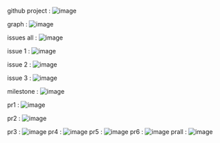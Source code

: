 github project : ![image](https://github.com/Meleksebri/images/assets/91430760/854eddcd-bf05-4009-94eb-b9ce5bffed9e)

graph : ![image](https://github.com/Meleksebri/images/assets/91430760/9ac26ec0-0c02-475e-aaa6-7e495e4ee526)

issues all : ![image](https://github.com/Meleksebri/images/assets/91430760/ba2e1fdb-aa6f-40e8-b20c-6b324c1d6049)

issue 1 : ![image](https://github.com/Meleksebri/images/assets/91430760/0cbe7380-e9ff-45b7-89ed-38e1a9d5630a)

issue 2 : ![image](https://github.com/Meleksebri/images/assets/91430760/40f40dce-5b87-42dc-986a-5036be3c5019)

issue 3 : ![image](https://github.com/Meleksebri/images/assets/91430760/d466173a-b4a8-44c3-a33a-ec2e90b25eba)

milestone : ![image](https://github.com/Meleksebri/images/assets/91430760/3e18e816-b6be-4bcc-9cdc-83fb5ef95735)

pr1 : ![image](https://github.com/Meleksebri/images/assets/91430760/e5786518-fc01-46e6-9fc1-044c0f134064)

pr2 : ![image](https://github.com/Meleksebri/images/assets/91430760/997877b7-fae8-44e8-8489-9d322b529945)

pr3 : ![image](https://github.com/Meleksebri/images/assets/91430760/6f1ce841-559c-4465-860c-b7fb6e92abbf)
pr4 : ![image](https://github.com/Meleksebri/images/assets/91430760/572696ac-6545-47f7-81fb-8b31b6e28635)
pr5 : ![image](https://github.com/Meleksebri/images/assets/91430760/1487d24f-d4d3-48c3-9956-70407d2b3af0)
pr6 : ![image](https://github.com/Meleksebri/images/assets/91430760/861e2819-fe03-4e95-a134-533044ba3d9a)
prall : ![image](https://github.com/Meleksebri/images/assets/91430760/3068de1c-9eae-4e59-ad8b-397216c6fbb5)













